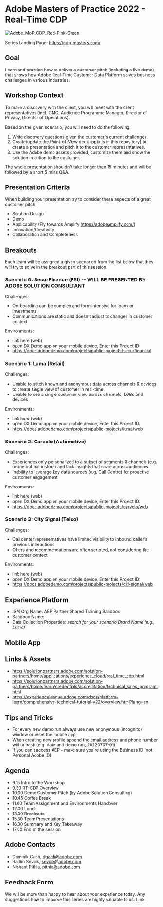 # Adobe Masters of Practice 2022 - Real-Time CDP

![Adobe_MoP_CDP_Red-Pink-Green](https://user-images.githubusercontent.com/61875393/192518583-46dbf821-e7d7-4080-be31-f60502aa8d5e.png)

Series Landing Page: https://cdp-masters.com/

## Goal

Learn and practice how to deliver a customer pitch (including a live demo) that shows how Adobe Real-Time Customer Data Platform solves business challenges in various industries. 

## Workshop Context

To make a discovery with the client, you will meet with the client representatives (incl. CMO, Audience Programme Manager, Director of Privacy, Director of Operations). 

Based on the given scenario, you will need to do the following: 

1. Write discovery questions given the customer's current challenges.
2. Create/update the Point-of-View deck (pptx is in this repository) to create a presentation and pitch it to the customer representatives.
3. Use the Adobe demo assets provided, customize them and show the solution in action to the customer.

The whole presentation shouldn't take longer than 15 minutes and will be followed by a short 5 mins Q&A.

## Presentation Criteria

When building your presentation try to consider these aspects of a great customer pitch:

* Solution Design
* Demo
* Applicability (Fly towards Amplify https://adobeamplify.com/)
* Innovation/Creativity
* Collaboration and Completeness

## Breakouts

Each team will be assigned a given scenarion from the list below that they will try to solve in the breakout part of this session.

### Scenario 0: SecurFinance (FSI) -- WILL BE PRESENTED BY ADOBE SOLUTION CONSULTANT

Challenges:
* On-boarding can be complex and form intensive for loans or investments
* Communications are static and doesn’t adjust to changes in customer context

Environments:
- link here (web)
- open DX Demo app on your mobile device, Enter this Project ID: 
- https://docs.adobedemo.com/projects/public-projects/securfinancial

### Scenario 1: Luma (Retail)

Challenges:
* Unable to stitch known and anonymous data across channels & devices to create single view of customer in real-time
* Unable to see a single customer view across channels, LOBs and devices

Environments:
- link here (web)
- open DX Demo app on your mobile device, Enter this Project ID: 
- https://docs.adobedemo.com/projects/public-projects/luma/web

### Scenario 2: Carvelo (Automotive)

Challenges:
* Experiences only personalized to a subset of segments & channels (e.g. online but not instore) and lack insights that scale across audiences
* Inability to leverage key data sources (e.g. Call Centre) for proactive customer engagement


Environments:

- link here (web)
- open DX Demo app on your mobile device, Enter this Project ID: 
- https://docs.adobedemo.com/projects/public-projects/carvelo/web 

### Scenario 3: City Signal (Telco)

Challenges:

* Call center representatives have limited visibility to inbound caller's previous interactions
* Offers and recommendations are often scripted, not considering the customer context

Environments:

- link here (web)
- open DX Demo app on your mobile device, Enter this Project ID: 
- https://docs.adobedemo.com/projects/public-projects/citi-signal/web 

## Experience Platform

* ISM Org Name: AEP Partner Shared Training Sandbox
* Sandbox Name: 
* Data Collection Properties: _search for your scenario Brand Name (e.g., Luma)_

## Mobile App



## Links & Assets
* https://solutionpartners.adobe.com/solution-partners/home/applications/experience_cloud/real_time_cdp.html
* https://solutionpartners.adobe.com/solution-partners/home/learn/credentials/accreditation/technical_sales_program.html 
* https://experienceleague.adobe.com/docs/platform-learn/comprehensive-technical-tutorial-v22/overview.html?lang=en

## Tips and Tricks
* For every new demo run always use new anonymous (incognito) window or reset the mobile app
* When creating new profile append the email address and phone number with a hash (e.g. date and demo run, 20220707-01)
* If you can't access AEP  - make sure you're using the Business ID (not Personal Adobe ID)

## Agenda

- 9.15 Intro to the Workshop
- 9.30 RT-CDP Overview
- 10.00 Demo Customer Pitch (by Adobe Solution Consulting)
- 10.45 Coffee Break
- 11.00 Team Assignment and Environments Handover
- 12.00 Lunch
- 13.00 Breakouts
- 15.30 Team Presentations
- 16.30 Summary and Key Takeaway
- 17.00 End of the session

## Adobe Contacts
- Dominik Gach, dgach@adobe.com
- Radim Sevcik, sevcik@adobe.com
- Nishant Pithia, pithia@adobe.com

## Feedback Form

We will be more than happy to hear about your experience today. Any suggestions how to imporve this series are highly valuable to us.
Link:

